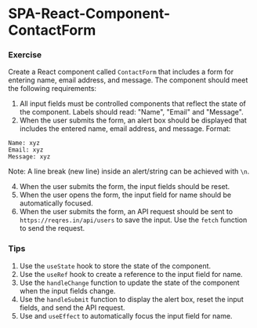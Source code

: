 # SPA-React-Component-ContactForm

### Exercise

Create a React component called `ContactForm` that includes a form for entering name, email address, and message. The component should meet the following requirements:

1.  All input fields must be controlled components that reflect the state of the component. Labels should read: "Name", "Email" and "Message".
2.  When the user submits the form, an alert box should be displayed that includes the entered name, email address, and message.
Format: 
```
Name: xyz
Email: xyz
Message: xyz
```
Note: A line break (new line) inside an alert/string can be achieved with `\n`.

4.  When the user submits the form, the input fields should be reset.
5.  When the user opens the form, the input field for name should be automatically focused.
6.  When the user submits the form, an API request should be sent to `https://reqres.in/api/users` to save the input. Use the `fetch` function to send the request.

### Tips

1.  Use the `useState` hook to store the state of the component.
2.  Use the `useRef` hook to create a reference to the input field for name.
3.  Use the `handleChange` function to update the state of the component when the input fields change.
4.  Use the `handleSubmit` function to display the alert box, reset the input fields, and send the API request.
5.  Use and `useEffect` to automatically focus the input field for name.
